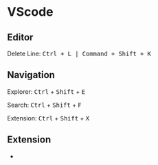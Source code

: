 # VScode

## Editor

Delete Line: <kbd>Ctrl</kdb> + <kbd>L</kbd> | <kbd>Command</kdb> + <kbd>Shift</kbd> + <kbd>K</kbd>


## Navigation

Explorer: <kbd>Ctrl</kbd> + <kbd>Shift</kbd> + <kbd>E</kbd>

Search: <kbd>Ctrl</kbd> + <kbd>Shift</kbd> + <kbd>F</kbd>

Extension: <kbd>Ctrl</kbd> + <kbd>Shift</kbd> + <kbd>X</kbd>


## Extension

- 